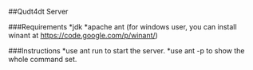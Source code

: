 ##Qudt4dt Server

###Requirements
*jdk
*apache ant (for windows user, you can install winant at https://code.google.com/p/winant/)

###Instructions
*use ant run to start the server.
*use ant -p to show the whole command set.